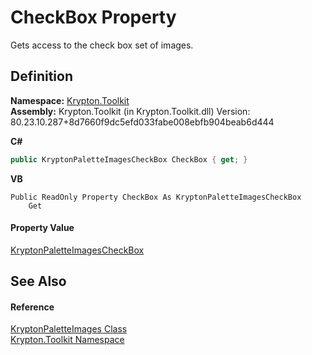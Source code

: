 # CheckBox Property


Gets access to the check box set of images.



## Definition
**Namespace:** <a href="79d2eac2-21f4-54ff-7552-b20c33c30600.md">Krypton.Toolkit</a>  
**Assembly:** Krypton.Toolkit (in Krypton.Toolkit.dll) Version: 80.23.10.287+8d7660f9dc5efd033fabe008ebfb904beab6d444

**C#**
``` C#
public KryptonPaletteImagesCheckBox CheckBox { get; }
```
**VB**
``` VB
Public ReadOnly Property CheckBox As KryptonPaletteImagesCheckBox
	Get
```



#### Property Value
<a href="f1c5df51-9954-07a2-a620-61b824192b51.md">KryptonPaletteImagesCheckBox</a>

## See Also


#### Reference
<a href="81ba49cf-9c2e-4aee-d9b8-8dda4b14fffa.md">KryptonPaletteImages Class</a>  
<a href="79d2eac2-21f4-54ff-7552-b20c33c30600.md">Krypton.Toolkit Namespace</a>  
